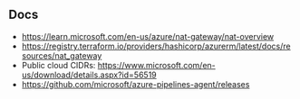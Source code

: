 ## Docs

- https://learn.microsoft.com/en-us/azure/nat-gateway/nat-overview
- https://registry.terraform.io/providers/hashicorp/azurerm/latest/docs/resources/nat_gateway
- Public cloud CIDRs: https://www.microsoft.com/en-us/download/details.aspx?id=56519
- https://github.com/microsoft/azure-pipelines-agent/releases
